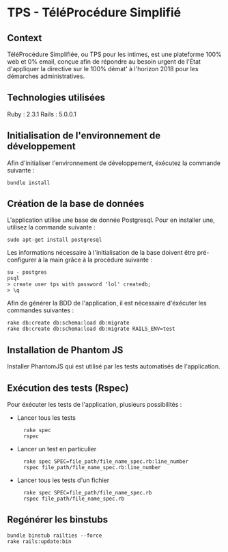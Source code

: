 # TPS - TéléProcédure Simplifié

## Context

TéléProcédure Simplifiée, ou TPS pour les intimes, est une plateforme 100% web et 0% email, conçue afin de répondre au besoin urgent de l'État d'appliquer la directive sur le 100% démat' à l'horizon 2018 pour les démarches administratives.


## Technologies utilisées

Ruby  : 2.3.1
Rails : 5.0.0.1


## Initialisation de l'environnement de développement

Afin d'initialiser l'environnement de développement, éxécutez la commande suivante :

    bundle install


## Création de la base de données

L'application utilise une base de donnée Postgresql. Pour en installer une, utilisez la commande suivante :

    sudo apt-get install postgresql

Les informations nécessaire à l'initialisation de la base doivent être pré-configurer à la main grâce à la procédure suivante :

    su - postgres
    psql
    > create user tps with password 'lol' createdb;
    > \q
    
    
Afin de générer la BDD de l'application, il est nécessaire d'éxécuter les commandes suivantes :

    rake db:create db:schema:load db:migrate
    rake db:create db:schema:load db:migrate RAILS_ENV=test


## Installation de Phantom JS

Installer PhantomJS qui est utilisé par les tests automatisés de l'application.


## Exécution des tests (Rspec)

Pour éxécuter les tests de l'application, plusieurs possibilités :

- Lancer tous les tests

        rake spec
        rspec

- Lancer un test en particulier

        rake spec SPEC=file_path/file_name_spec.rb:line_number
        rspec file_path/file_name_spec.rb:line_number

- Lancer tous les tests d'un fichier

        rake spec SPEC=file_path/file_name_spec.rb
        rspec file_path/file_name_spec.rb


## Regénérer les binstubs

    bundle binstub railties --force
    rake rails:update:bin